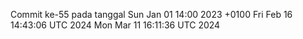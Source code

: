 Commit ke-55 pada tanggal Sun Jan 01 14:00 2023 +0100
Fri Feb 16 14:43:06 UTC 2024
Mon Mar 11 16:11:36 UTC 2024
